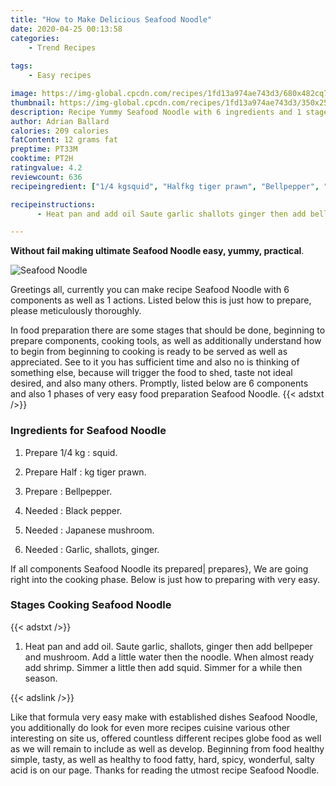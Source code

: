 ```yaml
---
title: "How to Make Delicious Seafood Noodle"
date: 2020-04-25 00:13:58
categories:
    - Trend Recipes
    
tags:
    - Easy recipes

image: https://img-global.cpcdn.com/recipes/1fd13a974ae743d3/680x482cq70/seafood-noodle-recipe-main-photo.jpg
thumbnail: https://img-global.cpcdn.com/recipes/1fd13a974ae743d3/350x250cq70/seafood-noodle-recipe-main-photo.jpg
description: Recipe Yummy Seafood Noodle with 6 ingredients and 1 stages of easy cooking.
author: Adrian Ballard
calories: 209 calories
fatContent: 12 grams fat
preptime: PT33M
cooktime: PT2H
ratingvalue: 4.2
reviewcount: 636
recipeingredient: ["1/4 kgsquid", "Halfkg tiger prawn", "Bellpepper", "Black pepper", "Japanese mushroom", "Garlic shallots ginger"]

recipeinstructions: 
      - Heat pan and add oil Saute garlic shallots ginger then add bellpeper and mushroom Add a little water then the noodle When almost ready add shrimp Simmer a little then add squid Simmer for a while then season

---
```




**Without fail making ultimate Seafood Noodle easy, yummy, practical**. 


![Seafood Noodle](https://img-global.cpcdn.com/recipes/1fd13a974ae743d3/680x482cq70/seafood-noodle-recipe-main-photo.jpg "Seafood Noodle")




Greetings all, currently you can make recipe Seafood Noodle with 6 components as well as 1 actions. Listed below this is just how to prepare, please meticulously thoroughly.

In food preparation there are some stages that should be done, beginning to prepare components, cooking tools, as well as additionally understand how to begin from beginning to cooking is ready to be served as well as appreciated. See to it you has sufficient time and also no is thinking of something else, because will trigger the food to shed, taste not ideal desired, and also many others. Promptly, listed below are 6 components and also 1 phases of very easy food preparation Seafood Noodle.
{{< adstxt />}}

### Ingredients for Seafood Noodle


1. Prepare 1/4 kg : squid.

1. Prepare Half : kg tiger prawn.

1. Prepare  : Bellpepper.

1. Needed  : Black pepper.

1. Needed  : Japanese mushroom.

1. Needed  : Garlic, shallots, ginger.



If all components Seafood Noodle its prepared| prepares}, We are going right into the cooking phase. Below is just how to preparing with very easy.

### Stages Cooking Seafood Noodle

{{< adstxt />}}


1. Heat pan and add oil. Saute garlic, shallots, ginger then add bellpeper and mushroom. Add a little water then the noodle. When almost ready add shrimp. Simmer a little then add squid. Simmer for a while then season.





{{< adslink />}}

Like that formula very easy make with established dishes Seafood Noodle, you additionally do look for even more recipes cuisine various other interesting on site us, offered countless different recipes globe food as well as we will remain to include as well as develop. Beginning from food healthy simple, tasty, as well as healthy to food fatty, hard, spicy, wonderful, salty acid is on our page. Thanks for reading the utmost recipe Seafood Noodle.
